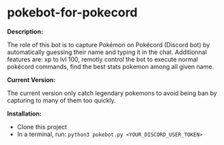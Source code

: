 # pokebot-for-pokecord

**Description:**

The role of this bot is to capture Pokémon on Pokécord (Discord bot) by automatically guessing their name and typing it in the chat. Additionnal features are: xp to lvl 100, remotly control the bot to execute normal pokécord commands, find the best stats pokemon among all given name.

**Current Version:**

The current version only catch legendary pokemons to avoid being ban by capturing to many of them too quickly.

**Installation:** 
- Clone this project
- In a terminal, run: `python3 pokebot.py <YOUR_DISCORD_USER_TOKEN>`
